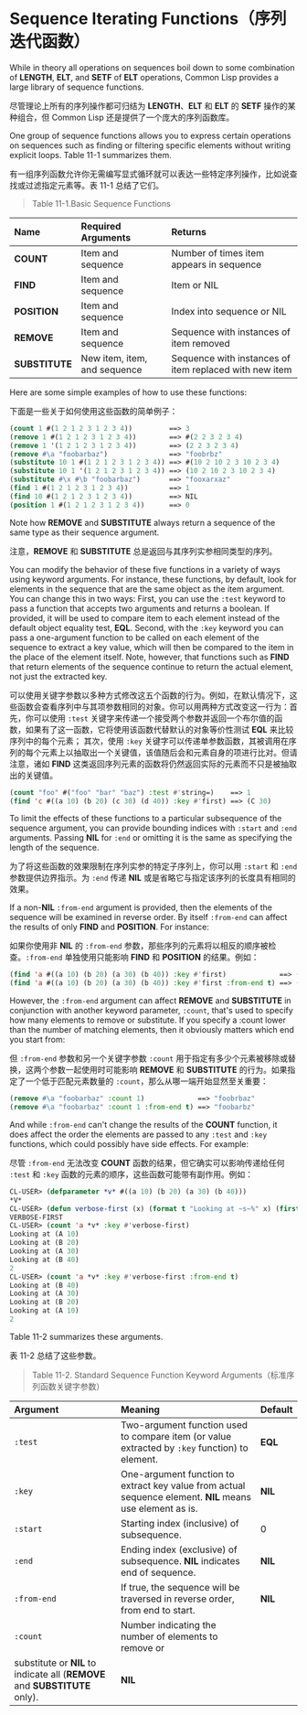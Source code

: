 # Sequence Iterating Functions（序列迭代函数）

While in theory all operations on sequences boil down to some
combination of **LENGTH**, **ELT**, and **SETF** of **ELT** operations, Common Lisp
provides a large library of sequence functions.

尽管理论上所有的序列操作都可归结为 **LENGTH**、**ELT**
和 **ELT** 的 **SETF** 操作的某种组合，但 Common Lisp
还是提供了一个庞大的序列函数库。

One group of sequence functions allows you to express certain
operations on sequences such as finding or filtering specific elements
without writing explicit loops. Table 11-1 summarizes them.

有一组序列函数允许你无需编写显式循环就可以表达一些特定序列操作，比如说查找或过滤指定元素等。表
11-1 总结了它们。

> Table 11-1.Basic Sequence Functions

| Name           | Required Arguments | Returns   |
| :------------- | :---------------- | :--------- |
| **COUNT**      | Item and sequence | Number of times item appears in sequence  |
| **FIND**       | Item and sequence | Item or NIL  |
| **POSITION**   | Item and sequence | Index into sequence or NIL  |
| **REMOVE**     | Item and sequence | Sequence with instances of item removed  |
| **SUBSTITUTE** | New item, item, and sequence | Sequence with instances of item replaced with new item |

Here are some simple examples of how to use these functions:

下面是一些关于如何使用这些函数的简单例子：

```lisp
(count 1 #(1 2 1 2 3 1 2 3 4))         ==> 3
(remove 1 #(1 2 1 2 3 1 2 3 4))        ==> #(2 2 3 2 3 4)
(remove 1 '(1 2 1 2 3 1 2 3 4))        ==> (2 2 3 2 3 4)
(remove #\a "foobarbaz")               ==> "foobrbz"
(substitute 10 1 #(1 2 1 2 3 1 2 3 4)) ==> #(10 2 10 2 3 10 2 3 4)
(substitute 10 1 '(1 2 1 2 3 1 2 3 4)) ==> (10 2 10 2 3 10 2 3 4)
(substitute #\x #\b "foobarbaz")       ==> "fooxarxaz"
(find 1 #(1 2 1 2 3 1 2 3 4))          ==> 1
(find 10 #(1 2 1 2 3 1 2 3 4))         ==> NIL
(position 1 #(1 2 1 2 3 1 2 3 4))      ==> 0
```

Note how **REMOVE** and **SUBSTITUTE** always return a sequence of the same
type as their sequence argument.

注意，**REMOVE** 和 **SUBSTITUTE** 总是返回与其序列实参相同类型的序列。

You can modify the behavior of these five functions in a variety of
ways using keyword arguments. For instance, these functions, by
default, look for elements in the sequence that are the same object as
the item argument. You can change this in two ways: First, you can use
the `:test` keyword to pass a function that accepts two arguments and
returns a boolean. If provided, it will be used to compare item to
each element instead of the default object equality test, **EQL**.
Second, with the `:key` keyword you can pass a one-argument function to
be called on each element of the sequence to extract a key value,
which will then be compared to the item in the place of the element
itself. Note, however, that functions such as **FIND** that return
elements of the sequence continue to return the actual element, not
just the extracted key.

可以使用关键字参数以多种方式修改这五个函数的行为。例如，在默认情况下，这些函数会查看序列中与其项参数相同的对象。你可以用两种方式改变这一行为：首先，你可以使用
`:test`
关键字来传递一个接受两个参数并返回一个布尔值的函数，如果有了这一函数，它将使用该函数代替默认的对象等价性测试
**EQL** 来比较序列中的每个元素； 其次，使用 `:key`
关键字可以传递单参数函数，其被调用在序列的每个元素上以抽取出一个关键值，该值随后会和元素自身的项进行比对。但请注意，诸如
**FIND** 这类返回序列元素的函数将仍然返回实际的元素而不只是被抽取出的关键值。

```lisp
(count "foo" #("foo" "bar" "baz") :test #'string=)    ==> 1
(find 'c #((a 10) (b 20) (c 30) (d 40)) :key #'first) ==> (C 30)
```

To limit the effects of these functions to a particular subsequence of
the sequence argument, you can provide bounding indices with `:start`
and `:end` arguments. Passing **NIL** for `:end` or omitting it is the same as
specifying the length of the sequence.

为了将这些函数的效果限制在序列实参的特定子序列上，你可以用 `:start`
和 `:end` 参数提供边界指示。为 `:end` 传递 **NIL**
或是省略它与指定该序列的长度具有相同的效果。

If a non-**NIL** `:from-end` argument is provided, then the elements
of the sequence will be examined in reverse order. By itself `:from-end`
can affect the results of only **FIND** and **POSITION**. For instance:

如果你使用非 **NIL** 的 `:from-end`
参数，那些序列的元素将以相反的顺序被检查。`:from-end`
单独使用只能影响 **FIND** 和 **POSITION** 的结果。例如：

```lisp
(find 'a #((a 10) (b 20) (a 30) (b 40)) :key #'first)             ==> (A 10)
(find 'a #((a 10) (b 20) (a 30) (b 40)) :key #'first :from-end t) ==> (A 30)
```

However, the `:from-end` argument can affect **REMOVE** and **SUBSTITUTE** in
conjunction with another keyword parameter, `:count`, that's used to
specify how many elements to remove or substitute. If you specify a
:count lower than the number of matching elements, then it obviously
matters which end you start from:

但 `:from-end` 参数和另一个关键字参数 `:count`
用于指定有多少个元素被移除或替换，这两个参数一起使用时可能影响
**REMOVE** 和 **SUBSTITUTE**
的行为。如果指定了一个低于匹配元素数量的
`:count`，那么从哪一端开始显然至关重要：

```lisp
(remove #\a "foobarbaz" :count 1)             ==> "foobrbaz"
(remove #\a "foobarbaz" :count 1 :from-end t) ==> "foobarbz"
```

And while `:from-end` can't change the results of the **COUNT** function, it
does affect the order the elements are passed to any `:test` and `:key`
functions, which could possibly have side effects. For example:

尽管 `:from-end` 无法改变 **COUNT**
函数的结果，但它确实可以影响传递给任何 `:test` 和 `:key`
函数的元素的顺序，这些函数可能带有副作用。例如：

```lisp
CL-USER> (defparameter *v* #((a 10) (b 20) (a 30) (b 40)))
*V*
CL-USER> (defun verbose-first (x) (format t "Looking at ~s~%" x) (first x))
VERBOSE-FIRST
CL-USER> (count 'a *v* :key #'verbose-first)
Looking at (A 10)
Looking at (B 20)
Looking at (A 30)
Looking at (B 40)
2
CL-USER> (count 'a *v* :key #'verbose-first :from-end t)
Looking at (B 40)
Looking at (A 30)
Looking at (B 20)
Looking at (A 10)
2
```

Table 11-2 summarizes these arguments.

表 11-2 总结了这些参数。

> Table 11-2. Standard Sequence Function Keyword Arguments（标准序列函数关键字参数）

| Argument | Meaning | Default |
| :------- | :------ | :------ |
| `:test` | Two-argument function used to compare item (or value extracted by `:key` function) to element. | **EQL** |
| `:key`| One-argument function to extract key value from actual sequence element. **NIL** means use element as is. | **NIL** |
| `:start` | Starting index (inclusive) of subsequence.	| 0 |
| `:end` | Ending index (exclusive) of subsequence. **NIL** indicates end of sequence. | **NIL** |
| `:from-end` | If true, the sequence will be traversed in reverse order, from end to start. | **NIL** |
| `:count` | Number indicating the number of elements to remove or
| substitute or **NIL** to indicate all (**REMOVE** and **SUBSTITUTE** only). | **NIL** |


